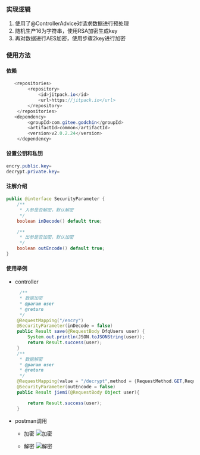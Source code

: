 ### 实现逻辑
1. 使用了@ControllerAdvice对请求数据进行预处理
2. 随机生产16为字符串，使用RSA加密生成key
3. 再对数据进行AES加密，使用步骤2key进行加密
### 使用方法
#### 依赖

```java
   <repositories>
        <repository>
            <id>jitpack.io</id>
            <url>https://jitpack.io</url>
        </repository>
    </repositories>
   <dependency>
        <groupId>com.gitee.godchin</groupId>
        <artifactId>common</artifactId>
        <version>v2.0.2.24</version>
    </dependency>
```
#### 设置公钥和私钥

```java
encry.public.key=
decrypt.private.key=
```
#### 注解介绍

```java
public @interface SecurityParameter {
    /**
     * 入参是否解密，默认解密
     */
    boolean inDecode() default true;

    /**
     * 出参是否加密，默认加密
     */
    boolean outEncode() default true;
}
```
#### 使用举例

 - controller

```java
	 /**
     * 数据加密
     * @param user
     * @return
     */
    @RequestMapping("/encry")
    @SecurityParameter(inDecode = false)
    public Result save(@RequestBody DfqUsers user) {
        System.out.println(JSON.toJSONString(user));
        return Result.success(user);
    }
 	/**
     * 数据解密
     * @param user
     * @return
     */
    @RequestMapping(value = "/decrypt",method = {RequestMethod.GET,RequestMethod.POST})
    @SecurityParameter(outEncode = false)
    public Result jiemi(@RequestBody Object user){

        return Result.success(user);
    }
```

 - postman调用
 	
	 - 加密
	 ![加密](https://img-blog.csdnimg.cn/c874976a5e2143019d4463ee407572c4.png?x-oss-process=image/watermark,type_d3F5LXplbmhlaQ,shadow_50,text_Q1NETiBASVRkZnE=,size_20,color_FFFFFF,t_70,g_se,x_16)

	 - 解密
![解密](https://img-blog.csdnimg.cn/7bc761f75ed7431e9be6fc8785c519bb.png?x-oss-process=image/watermark,type_d3F5LXplbmhlaQ,shadow_50,text_Q1NETiBASVRkZnE=,size_20,color_FFFFFF,t_70,g_se,x_16)
